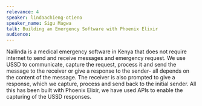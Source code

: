 ```yaml
---
relevance: 4
speaker: lindaachieng-otieno
speaker_name: Sigu Magwa
talk: Building an Emergency Software with Phoenix Elixir
audience: 
---
```

<p>Nailinda is a medical emergency software in Kenya that does not require internet to send and receive messages and emergency request. We use USSD to communicate, capture the request, process it and send the message to the receiver or give a response to the sender- all depends on the content of the message. The receiver is also prompted to give a response, which we capture, process and send back to the initial sender. All this has been built with Phoenix Elixir, we have used APIs to enable the capturing of the USSD responses.</p>
